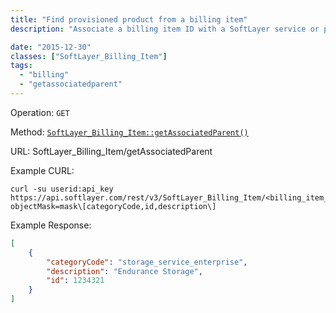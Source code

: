 ```yaml
---
title: "Find provisioned product from a billing item"
description: "Associate a billing item ID with a SoftLayer service or product using getAssociatedParent"

date: "2015-12-30"
classes: ["SoftLayer_Billing_Item"]
tags:
  - "billing"
  - "getassociatedparent"
---
```


Operation: `GET`

Method: [`SoftLayer_Billing_Item::getAssociatedParent()`](http://sldn.softlayer.com/reference/services/SoftLayer_Billing_Item/getAssociatedParent)

URL: SoftLayer_Billing_Item/getAssociatedParent

Example CURL:
```
curl -su userid:api_key https://api.softlayer.com/rest/v3/SoftLayer_Billing_Item/<billing_item_id>/getAssociatedParent?objectMask=mask\[categoryCode,id,description\]
```

Example Response:
```json
[
    {
        "categoryCode": "storage_service_enterprise",
        "description": "Endurance Storage",
        "id": 1234321
    }
]
```
